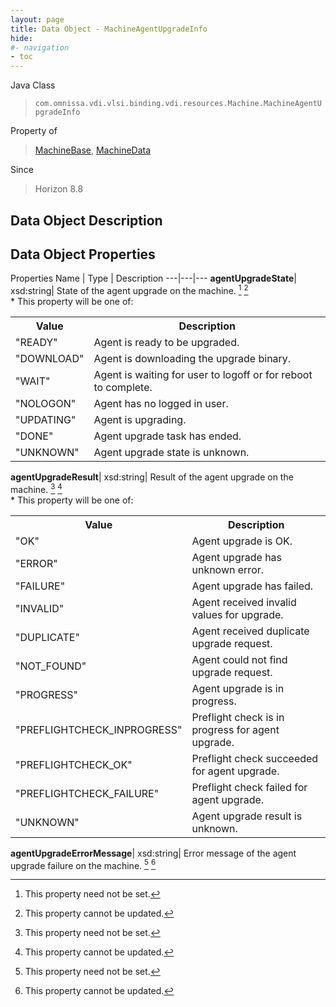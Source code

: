```yaml
---
layout: page
title: Data Object - MachineAgentUpgradeInfo
hide:
#- navigation
- toc
---
```






Java Class
> `com.omnissa.vdi.vlsi.binding.vdi.resources.Machine.MachineAgentUpgradeInfo`

Property of
> [MachineBase](vdi.resources.Machine.MachineBase.md#field_detail), [MachineData](vdi.resources.Machine.MachineData.md#field_detail)

Since
> Horizon 8.8


## Data Object Description

## Data Object Properties
Properties
Name |  Type |  Description
---|---|---
**agentUpgradeState**|  xsd:string|  State of the agent upgrade on the machine. [^1] [^2] <br>* This property will be one of:<br><table><tr><th>Value</th><th>Description</th></tr><tr><td>"READY"</td><td>Agent is ready to be upgraded.</td></tr><tr><td>"DOWNLOAD"</td><td>Agent is downloading the upgrade binary.</td></tr><tr><td>"WAIT"</td><td>Agent is waiting for user to logoff or for reboot to complete.</td></tr><tr><td>"NOLOGON"</td><td>Agent has no logged in user.</td></tr><tr><td>"UPDATING"</td><td>Agent is upgrading.</td></tr><tr><td>"DONE"</td><td>Agent upgrade task has ended.</td></tr><tr><td>"UNKNOWN"</td><td>Agent upgrade state is unknown.</td></tr></table>
**agentUpgradeResult**|  xsd:string|  Result of the agent upgrade on the machine. [^1] [^2] <br>* This property will be one of:<br><table><tr><th>Value</th><th>Description</th></tr><tr><td>"OK"</td><td>Agent upgrade is OK.</td></tr><tr><td>"ERROR"</td><td>Agent upgrade has unknown error.</td></tr><tr><td>"FAILURE"</td><td>Agent upgrade has failed.</td></tr><tr><td>"INVALID"</td><td>Agent received invalid values for upgrade.</td></tr><tr><td>"DUPLICATE"</td><td>Agent received duplicate upgrade request.</td></tr><tr><td>"NOT_FOUND"</td><td>Agent could not find upgrade request.</td></tr><tr><td>"PROGRESS"</td><td>Agent upgrade is in progress.</td></tr><tr><td>"PREFLIGHTCHECK_INPROGRESS"</td><td>Preflight check is in progress for agent upgrade.</td></tr><tr><td>"PREFLIGHTCHECK_OK"</td><td>Preflight check succeeded for agent upgrade.</td></tr><tr><td>"PREFLIGHTCHECK_FAILURE"</td><td>Preflight check failed for agent upgrade.</td></tr><tr><td>"UNKNOWN"</td><td>Agent upgrade result is unknown.</td></tr></table>
**agentUpgradeErrorMessage**|  xsd:string|  Error message of the agent upgrade failure on the machine. [^1] [^2]
 


 


[^1]: This property need not be set.
[^2]: This property cannot be updated.